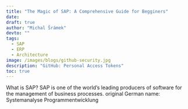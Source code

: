 ```yaml
---
title: "The Magic of SAP: A Comprehensive Guide for Begginers"
date: 
draft: true
author: "Michal Šrámek"
devto: ""
tags:
  - SAP
  - ERP
  - Architecture
image: /images/blogs/github-security.jpg
description: "GitHub: Personal Access Tokens"
toc: true
---
```


What is SAP? SAP is one of the world’s leading producers of software for the management of business processes.
original German name: Systemanalyse Programmentwicklung